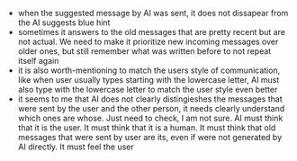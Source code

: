 - when the suggested message by AI was sent, it does not dissapear from the AI suggests blue hint
- sometimes it answers to the old messages that are pretty recent but are not actual. We need to make it prioritize new incoming messages over older ones, but still remember what was written before to not repeat itself again
- it is also worth-mentioning to match the users style of communication, like when user usually types starting with the lowercase letter, AI must also type with the lowercase letter to match the user style even better
- it seems to me that AI does not clearly distingieshes the messages that were sent by the user and the other person, it needs clearly understand which ones are whose. Just need to check, I am not sure. AI must think that it is the user. It must think that it is a human. It must think that old messages that were sent by user are its, even if were not generated by AI directly. It must feel the user
